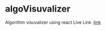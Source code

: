 # algoVisuvalizer
Algorithm visuvalizer using react
Live Link :[link](https://algovision001.netlify.app)
